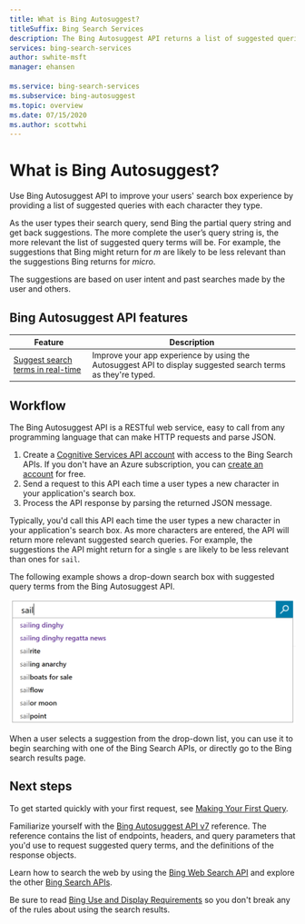 ```yaml
---
title: What is Bing Autosuggest?
titleSuffix: Bing Search Services
description: The Bing Autosuggest API returns a list of suggested queries based on the partial query string in the search box.
services: bing-search-services
author: swhite-msft
manager: ehansen

ms.service: bing-search-services
ms.subservice: bing-autosuggest
ms.topic: overview
ms.date: 07/15/2020
ms.author: scottwhi
---
```


# What is Bing Autosuggest?

Use Bing Autosuggest API to improve your users' search box experience by providing a list of suggested queries with each character they type.

As the user types their search query, send Bing the partial query string and get back suggestions. The more complete the user’s query string is, the more relevant the list of suggested query terms will be. For example, the suggestions that Bing might return for *m* are likely to be less relevant than the suggestions Bing returns for *micro*. 

The suggestions are based on user intent and past searches made by the user and others.

## Bing Autosuggest API features

|Feature|Description
|-|-
|[Suggest search terms in real-time](how-to/get-suggestions.md)|Improve your app experience by using the Autosuggest API to display suggested search terms as they're typed.

## Workflow

The Bing Autosuggest API is a RESTful web service, easy to call from any programming language that can make HTTP requests and parse JSON.

1. Create a [Cognitive Services API account](https://docs.microsoft.com/azure/cognitive-services/cognitive-services-apis-create-account) with access to the Bing Search APIs. If you don't have an Azure subscription, you can [create an account](https://azure.microsoft.com/free/cognitive-services/) for free.
2. Send a request to this API each time a user types a new character in your application's search box.
3. Process the API response by parsing the returned JSON message.

Typically, you'd call this API each time the user types a new character in your application's search box. As more characters are entered, the API will return more relevant suggested search queries. For example, the suggestions the API might return for a single `s` are likely to be less relevant than ones for `sail`.

The following example shows a drop-down search box with suggested query terms from the Bing Autosuggest API.

![Autosuggest drop-down search box list](media/bing-autosuggest-drop-down-list.PNG)

When a user selects a suggestion from the drop-down list, you can use it to begin searching with one of the Bing Search APIs, or directly go to the Bing search results page.

## Next steps

To get started quickly with your first request, see [Making Your First Query](quickstarts/rest/csharp.md).

Familiarize yourself with the [Bing Autosuggest API v7](reference/endpoints.md) reference. The reference contains the list of endpoints, headers, and query parameters that you'd use to request suggested query terms, and the definitions of the response objects.

Learn how to search the web by using the [Bing Web Search API](../bing-web-search/overview.md) and explore the other [Bing Search APIs](../bing-web-search/bing-api-comparison.md).

Be sure to read [Bing Use and Display Requirements](../bing-web-search/use-display-requirements.md) so you don't break any of the rules about using the search results.
